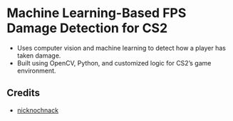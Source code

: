 # Machine Learning-Based FPS Damage Detection for CS2
- Uses computer vision and machine learning to detect how a player has taken damage.
- Built using OpenCV, Python, and customized logic for CS2’s game environment.

## Credits
- [nicknochnack](https://www.youtube.com/watch?v=ZLIPkmmDJAc)

